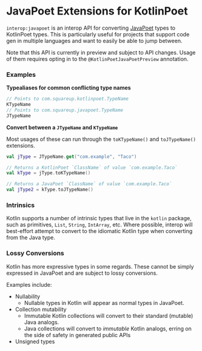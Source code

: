 JavaPoet Extensions for KotlinPoet
==================================

`interop:javapoet` is an interop API for converting [JavaPoet](https://github.com/squareup/javapoet)
types to KotlinPoet types. This is particularly useful for projects that support code gen in
multiple languages and want to easily be able to jump between.

Note that this API is currently in preview and subject to API changes. Usage of them requires opting
in to the `@KotlinPoetJavaPoetPreview` annotation.

### Examples

**Typealiases for common conflicting type names**

```kotlin
// Points to com.squareup.kotlinpoet.TypeName
KTypeName
// Points to com.squareup.javapoet.TypeName
JTypeName
```

**Convert between a `JTypeName` and `KTypeName`**

Most usages of these can run through the `toKTypeName()` and `toJTypeName()` extensions.

```kotlin
val jType = JTypeName.get("com.example", "Taco")

// Returns a KotlinPoet `ClassName` of value `com.example.Taco`
val kType = jType.toKTypeName()

// Returns a JavaPoet `ClassName` of value `com.example.Taco`
val jType2 = kType.toJTypeName()
```

### Intrinsics

Kotlin supports a number of intrinsic types that live in the `kotlin` package, such as primitives,
`List`, `String`, `IntArray`, etc. Where possible, interop will best-effort attempt to convert to
the idiomatic Kotlin type when converting from the Java type.

### Lossy Conversions

Kotlin has more expressive types in some regards. These cannot be simply expressed in JavaPoet and
are subject to lossy conversions.

Examples include:
- Nullability
  - Nullable types in Kotlin will appear as normal types in JavaPoet.
- Collection mutability
  - Immutable Kotlin collections will convert to their standard (mutable) Java analogs.
  - Java collections will convert to _immutable_ Kotlin analogs, erring on the side of safety in generated public APIs
- Unsigned types
